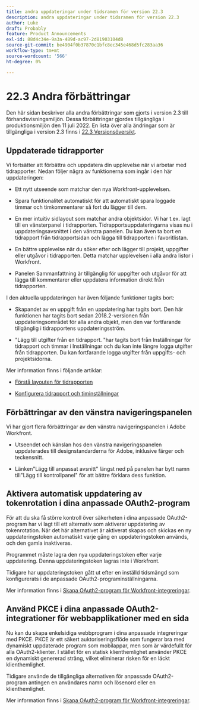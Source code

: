 ```yaml
---
title: andra uppdateringar under tidsramen för version 22.3
description: andra uppdateringar under tidsramen för version 22.3
author: Luke
draft: Probably
feature: Product Announcements
exl-id: 88d4c34e-9a3a-489d-ac97-2d81903104d8
source-git-commit: be4904f0b37870c1bfc8ec345e468d5fc283aa36
workflow-type: tm+mt
source-wordcount: '566'
ht-degree: 0%

---
```


# 22.3 Andra förbättringar

Den här sidan beskriver alla andra förbättringar som gjorts i version 2.3 till förhandsvisningsmiljön. Dessa förbättringar gjordes tillgängliga i produktionsmiljön den 11 juli 2022. En lista över alla ändringar som är tillgängliga i version 2.3 finns i [22.3 Versionsöversikt](../../../product-announcements/product-releases/22.3-release-activity/22-3-release-overview.md).

## Uppdaterade tidrapporter

Vi fortsätter att förbättra och uppdatera din upplevelse när vi arbetar med tidrapporter. Nedan följer några av funktionerna som ingår i den här uppdateringen:

* Ett nytt utseende som matchar den nya Workfront-upplevelsen.

* Spara funktionalitet automatiskt för att automatiskt spara loggade timmar och timkommentarer så fort du lägger till dem.

* En mer intuitiv sidlayout som matchar andra objektsidor. Vi har t.ex. lagt till en vänsterpanel i tidrapporten. Tidrapportsuppdateringarna visas nu i uppdateringsavsnittet i den vänstra panelen. Du kan även ta bort en tidrapport från tidrapportsidan och lägga till tidrapporten i favoritlistan.

* En bättre upplevelse när du söker efter och lägger till projekt, uppgifter eller utgåvor i tidrapporten. Detta matchar upplevelsen i alla andra listor i Workfront.

* Panelen Sammanfattning är tillgänglig för uppgifter och utgåvor för att lägga till kommentarer eller uppdatera information direkt från tidrapporten.


I den aktuella uppdateringen har även följande funktioner tagits bort:

* Skapandet av en uppgift från en uppdatering har tagits bort. Den här funktionen har tagits bort sedan 2018.2-versionen från uppdateringsområdet för alla andra objekt, men den var fortfarande tillgänglig i tidrapportens uppdateringsström.

* &quot;Lägg till utgifter från en tidrapport. &quot;har tagits bort från Inställningar för tidrapport och timmar i Inställningar och du kan inte längre logga utgifter från tidrapporten. Du kan fortfarande logga utgifter från uppgifts- och projektsidorna.


Mer information finns i följande artiklar:

* [Förstå layouten för tidrapporten](/help/quicksilver/timesheets/timesheets/timesheet-layout.md)

* [Konfigurera tidrapport och timinställningar](/help/quicksilver/administration-and-setup/set-up-workfront/configure-timesheets-schedules/timesheet-and-hour-preferences.md)


## Förbättringar av den vänstra navigeringspanelen

Vi har gjort flera förbättringar av den vänstra navigeringspanelen i Adobe Workfront.

* Utseendet och känslan hos den vänstra navigeringspanelen uppdaterades till designstandarderna för Adobe, inklusive färger och teckensnitt.

* Länken&quot;Lägg till anpassat avsnitt&quot; längst ned på panelen har bytt namn till&quot;Lägg till kontrollpanel&quot; för att bättre förklara dess funktion.

## Aktivera automatisk uppdatering av tokenrotation i dina anpassade OAuth2-program

För att du ska få större kontroll över säkerheten i dina anpassade OAuth2-program har vi lagt till ett alternativ som aktiverar uppdatering av tokenrotation. När det här alternativet är aktiverat skapas och skickas en ny uppdateringstoken automatiskt varje gång en uppdateringstoken används, och den gamla inaktiveras.

Programmet måste lagra den nya uppdateringstoken efter varje uppdatering. Denna uppdateringstoken lagras inte i Workfront.

Tidigare har uppdateringstoken gått ut efter en inställd tidsmängd som konfigurerats i de anpassade OAuth2-programinställningarna.

Mer information finns i [Skapa OAuth2-program för Workfront-integreringar](/help/quicksilver/administration-and-setup/configure-integrations/create-oauth-application.md).

## Använd PKCE i dina anpassade OAuth2-integrationer för webbapplikationer med en sida

Nu kan du skapa enkelsidiga webbprogram i dina anpassade integreringar med PKCE. PKCE är ett säkert auktoriseringsflöde som fungerar bra med dynamiskt uppdaterade program som mobilappar, men som är värdefullt för alla OAuth2-klienter. I stället för en statisk klienthemlighet använder PKCE en dynamiskt genererad sträng, vilket eliminerar risken för en läckt klienthemlighet.

Tidigare använde de tillgängliga alternativen för anpassade OAuth2-program antingen en användares namn och lösenord eller en klienthemlighet.

Mer information finns i [Skapa OAuth2-program för Workfront-integreringar](/help/quicksilver/administration-and-setup/configure-integrations/create-oauth-application.md).

